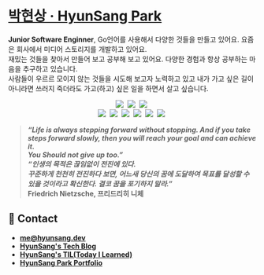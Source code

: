 # [박현상 · HyunSang Park](https://parkhyunsang.com/)
**Junior Software Enginner**, Go언어를 사용해서 다양한 것들을 만들고 있어요. 요즘은 회사에서 미디어 스토리지를 개발하고 있어요.  
재밌는 것들을 찾아서 만들어 보고 공부해 보고 있어요. 다양한 경험과 항상 공부하는 마음을 추구하고 있습니다.  
사람들이 우르르 모이지 않는 것들을 시도해 보고자 노력하고 있고 내가 가고 싶은 길이 아니라면 쓰러지 죽더라도 가고(하고) 싶은 일을 하면서 살고 싶습니다.  

<p align = "center">
  <img src="https://img.shields.io/badge/Go-00ADD8?style=flat-square&logo=Go&logoColor=white"/></a>&nbsp 
  <img src="https://img.shields.io/badge/Vue.js-4FC08D?style=flat-square&logo=Vue.js&logoColor=white"/></a>&nbsp   
  <img src="https://img.shields.io/badge/CSS3-1572B6?style=flat-square&logo=css3&logoColor=white"/></a>&nbsp   
  <br>
  <img src="https://img.shields.io/badge/MySQL-4479A1?style=flat-square&logo=MySQL&logoColor=white"/></a>&nbsp 
  <img src="https://img.shields.io/badge/SQLite-003B57?style=flat-square&logo=sqlite&logoColor=white"/></a>&nbsp  
  <img src="https://img.shields.io/badge/AWS EC2-FF8C00?style=flat-square&logo=amazon ec2&logoColor=white"/></a>&nbsp 
  <img src="https://img.shields.io/badge/AWS S3-569A31?style=flat-square&logo=amazon s3&logoColor=white"/></a>&nbsp   
  <img src="https://img.shields.io/badge/GitHub Actions-2088FF?style=flat-square&logo=github actions&logoColor=white"/></a>&nbsp  
  <img src="https://img.shields.io/badge/Docker-2496ED?style=flat-square&logo=docker&logoColor=white"/></a>&nbsp  
</p>


> ***“Life is always stepping forward without stopping. And if you take steps forward slowly, then you will reach your goal and can achieve it.  
> You Should not give up too.”  
> “인생의 목적은 끊임없이 전진에 있다.  
> 꾸준하게 천천히 전진하다 보면, 어느새 당신의 꿈에 도달하여 목표를 달성할 수 있을 것이라고 확신한다. 결코 꿈을 포기하지 말라.”***  
> **Friedrich Nietzsche, 프리드리히 니체**

## 📇 Contact
- [**me@hyunsang.dev**](mailto:me@hyunsang.dev)
- [**HyunSang's Tech Blog**](https://hyunsang.dev)  
- [**HyunSang's TIL(Today I Learned)**](http://hyunsang.dev/TIL/)
- [**HyunSang Park Portfolio**](http://about.hyunsang.dev)
